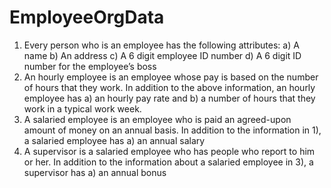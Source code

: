 # EmployeeOrgData

1) Every person who is an employee has the following attributes:
a) A name
b) An address
c) A 6 digit employee ID number
d) A 6 digit ID number for the employee’s boss
2) An hourly employee is an employee whose pay is based on the number of hours that they
work. In addition to the above information, an hourly employee has
a) an hourly pay rate and
b) a number of hours that they work in a typical work week.
3) A salaried employee is an employee who is paid an agreed-upon amount of money on an annual
basis. In addition to the information in 1), a salaried employee has
a) an annual salary
4) A supervisor is a salaried employee who has people who report to him or her. In addition to
the information about a salaried employee in 3), a supervisor has
a) an annual bonus 
